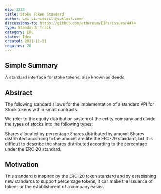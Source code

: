 ```yaml
---
eip: 2233
title: Stoke Token Standard
author: Lei Liu<icesilt@outlook.com>
discussions-to: https://github.com/ethereum/EIPs/issues/4474
type: Standards Track
category: ERC
status: Idea
created: 2021-11-21
requires: 20
---
```


## Simple Summary

A standard interface for stoke tokens, also known as deeds.

## Abstract
The following standard allows for the implementation of a standard API for Stock tokens within smart contracts.

We refer to the equity distribution system of the entity company and divide the types of stocks into the following types:

Shares allocated by percentage
Shares distributed by amount
Shares distributed according to the amount are like the ERC-20 standard, but it is difficult to describe the shares distributed according to the percentage under the ERC-20 standard.

## Motivation
This standard is inspired by the ERC-20 token standard and by establishing new standards to support percentage tokens, it can make the issuance of tokens or the establishment of a company easier.